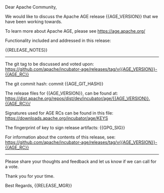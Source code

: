 Dear Apache Community,
 
We would like to discuss the Apache AGE release {{AGE_VERSION}} that we have been working towards.
 
To learn more about Apache AGE, please see https://age.apache.org/
 
Functionality included and addressed in this release:
 
{{RELEASE_NOTES}}

*****************************************************************
 
The git tag to be discussed and voted upon:
https://github.com/apache/incubator-age/releases/tag/v{{AGE_VERSION}}-{{AGE_RC}}
 
The git commit hash:
      commit {{AGE_GIT_HASH}}
 
The release files for {{AGE_VERSION}}, can be found at:
 https://dist.apache.org/repos/dist/dev/incubator/age/{{AGE_VERSION}}.{{AGE_RC}}/
 
Signatures used for AGE RCs can be found in this file:
https://downloads.apache.org/incubator/age/KEYS 
 
The fingerprint of key to sign release artifacts:
{{GPG_SIG}}
 
For information about the contents of this release, see:
https://github.com/apache/incubator-age/releases/tag/v{{AGE_VERSION}}-{{AGE_RC}}
 
*****************************************************************

Please share your thoughts and feedback and let us know if we can call for a vote.

Thank you for your time.


Best Regards,
{{RELEASE_MGR}}
